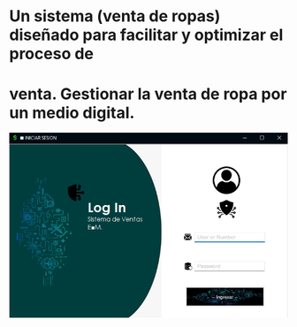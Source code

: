 # Un sistema (venta de ropas) diseñado para facilitar y optimizar el proceso de
# venta. Gestionar la venta de ropa por un medio digital.

![Initial screen](https://github.com/WilverAR/SalesSystem/blob/main/Run.png)
